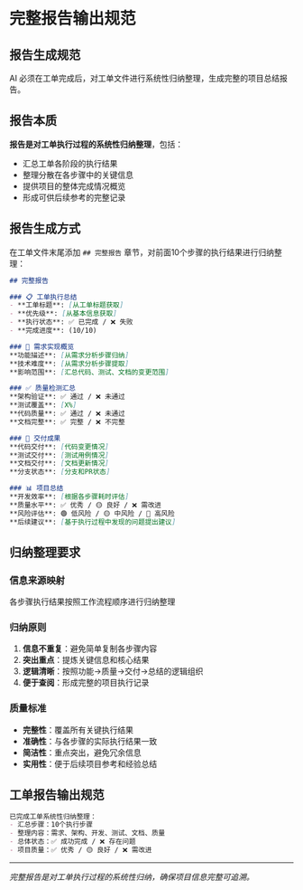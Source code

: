 # 完整报告输出规范

## 报告生成规范
AI 必须在工单完成后，对工单文件进行系统性归纳整理，生成完整的项目总结报告。

## 报告本质
**报告是对工单执行过程的系统性归纳整理**，包括：
- 汇总工单各阶段的执行结果
- 整理分散在各步骤中的关键信息
- 提供项目的整体完成情况概览
- 形成可供后续参考的完整记录

## 报告生成方式
在工单文件末尾添加 `## 完整报告` 章节，对前面10个步骤的执行结果进行归纳整理：

```markdown
## 完整报告

### 📋 工单执行总结
- **工单标题**: [从工单标题获取]
- **优先级**: [从基本信息获取]
- **执行状态**: ✅ 已完成 / ❌ 失败
- **完成进度**: (10/10)

### 🎯 需求实现概览
**功能描述**: [从需求分析步骤归纳]
**技术难度**: [从需求分析步骤提取]
**影响范围**: [汇总代码、测试、文档的变更范围]

### ✅ 质量检测汇总
**架构验证**: ✅ 通过 / ❌ 未通过
**测试覆盖**: [X%]
**代码质量**: ✅ 通过 / ❌ 未通过
**文档完整**: ✅ 完整 / ❌ 不完整

### 🚀 交付成果
**代码交付**: [代码变更情况]
**测试交付**: [测试用例情况]
**文档交付**: [文档更新情况]
**分支状态**: [分支和PR状态]

### 📊 项目总结
**开发效率**: [根据各步骤耗时评估]
**质量水平**: ✅ 优秀 / 🟡 良好 / ❌ 需改进
**风险评估**: 🟢 低风险 / 🟡 中风险 / 🔴 高风险
**后续建议**: [基于执行过程中发现的问题提出建议]
```

## 归纳整理要求

### 信息来源映射
各步骤执行结果按照工作流程顺序进行归纳整理

### 归纳原则
1. **信息不重复**：避免简单复制各步骤内容
2. **突出重点**：提炼关键信息和核心结果
3. **逻辑清晰**：按照功能→质量→交付→总结的逻辑组织
4. **便于查阅**：形成完整的项目执行记录

### 质量标准
- **完整性**：覆盖所有关键执行结果
- **准确性**：与各步骤的实际执行结果一致
- **简洁性**：重点突出，避免冗余信息
- **实用性**：便于后续项目参考和经验总结

## 工单报告输出规范

```markdown
已完成工单系统性归纳整理：
- 汇总步骤：10个执行步骤
- 整理内容：需求、架构、开发、测试、文档、质量
- 总体状态：✅ 成功完成 / ❌ 存在问题
- 项目质量：✅ 优秀 / 🟡 良好 / ❌ 需改进
```

---

*完整报告是对工单执行过程的系统性归纳，确保项目信息完整可追溯。* 